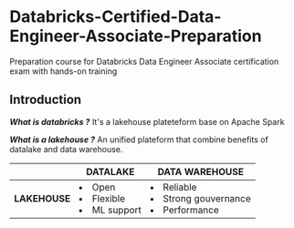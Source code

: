 # Databricks-Certified-Data-Engineer-Associate-Preparation
Preparation course for Databricks Data Engineer Associate certification exam with hands-on training
## Introduction
***What is databricks ?*** It's a lakehouse plateteform base on Apache Spark

***What is a lakehouse ?*** An unified plateform that combine benefits of datalake and data warehouse.

|| DATALAKE| DATA WAREHOUSE |
----------- |----------- | ----------- | 
| **LAKEHOUSE** | <li> Open </li> <li> Flexible </li> <li> ML support </li>  | <li> Reliable </li>  <li> Strong gouvernance </li> <li> Performance </li>| 



